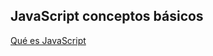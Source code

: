 ## JavaScript conceptos básicos

[Qué es JavaScript](https://github.com/aceveduar/javascript_basicos/blob/main/Que_es_JavaScript.md)